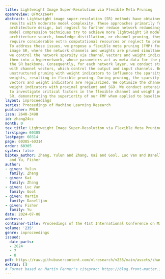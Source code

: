 ```yaml
---
title: Lightweight Image Super-Resolution via Flexible Meta Pruning
openreview: QFMcXz6e4Y
abstract: Lightweight image super-resolution (SR) methods have obtained promising
  results with moderate model complexity. These approaches primarily focus on a lightweight
  architecture design, but neglect to further reduce network redundancy. While some
  model compression techniques try to achieve more lightweight SR models with neural
  architecture search, knowledge distillation, or channel pruning, they typically
  require considerable extra computational resources or neglect to prune weights.
  To address these issues, we propose a flexible meta pruning (FMP) for lightweight
  image SR, where the network channels and weights are pruned simultaneously. Specifically,
  we control the network sparsity via channel vectors and weight indicators. We feed
  them into a hypernetwork, whose parameters act as meta-data for the parameters of
  the SR backbone. Consequently, for each network layer, we conduct structured pruning
  with channel vectors, which control the output and input channels. Besides, we conduct
  unstructured pruning with weight indicators to influence the sparsity of kernel
  weights, resulting in flexible pruning. During pruning, the sparsity of both channel
  vectors and weight indicators are regularized. We optimize the channel vectors and
  weight indicators with proximal gradient and SGD. We conduct extensive experiments
  to investigate critical factors in the flexible channel and weight pruning for image
  SR, demonstrating the superiority of our FMP when applied to baseline image SR architectures.
layout: inproceedings
series: Proceedings of Machine Learning Research
publisher: PMLR
issn: 2640-3498
id: zhang24cc
month: 0
tex_title: Lightweight Image Super-Resolution via Flexible Meta Pruning
firstpage: 60305
lastpage: 60314
page: 60305-60314
order: 60305
cycles: false
bibtex_author: Zhang, Yulun and Zhang, Kai and Gool, Luc Van and Danelljan, Martin
  and Yu, Fisher
author:
- given: Yulun
  family: Zhang
- given: Kai
  family: Zhang
- given: Luc Van
  family: Gool
- given: Martin
  family: Danelljan
- given: Fisher
  family: Yu
date: 2024-07-08
address:
container-title: Proceedings of the 41st International Conference on Machine Learning
volume: '235'
genre: inproceedings
issued:
  date-parts:
  - 2024
  - 7
  - 8
pdf: https://raw.githubusercontent.com/mlresearch/v235/main/assets/zhang24cc/zhang24cc.pdf
extras: []
# Format based on Martin Fenner's citeproc: https://blog.front-matter.io/posts/citeproc-yaml-for-bibliographies/
---
```

